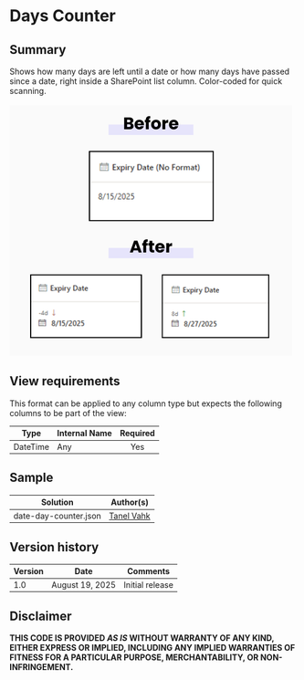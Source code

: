 # Days Counter

## Summary  
Shows how many days are left until a date or how many days have passed since a date, right inside a SharePoint list column. Color-coded for quick scanning.\
\
![screenshot of the sample 1](./assets/asset1.png)

## View requirements
This format can be applied to any column type but expects the following columns to be part of the view:

|Type   |Internal Name |Required|
|-------|--------------|:------:|
|DateTime |Any           |Yes     |

## Sample
Solution|Author(s)
--------|---------
date-day-counter.json | [Tanel Vahk](https://github.com/tvahk)

## Version history
Version |Date             |Comments
--------|-----------------|--------------------------------
1.0     |August 19, 2025 |Initial release

## Disclaimer
**THIS CODE IS PROVIDED *AS IS* WITHOUT WARRANTY OF ANY KIND, EITHER EXPRESS OR IMPLIED, INCLUDING ANY IMPLIED WARRANTIES OF FITNESS FOR A PARTICULAR PURPOSE, MERCHANTABILITY, OR NON-INFRINGEMENT.**